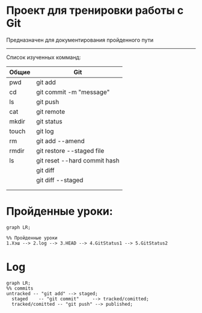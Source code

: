 # Проект для тренировки работы с Git
Предназначен для документирования пройденного пути
___
Список изученных комманд:

| Общие  	| Git                     	     |
|--------	|------------------------------- |
| pwd    	| git add                 	     |
| cd     	| git commit -m "message" 	     |
| ls     	| git push                	     |
| cat    	| git remote              	     |
| mkdir  	| git status              	     |
| touch  	| git log                 	     |
| rm     	| git add --amend                |
| rmdir  	| git restore --staged  file     |
| ls     	| git reset --hard commit hash   |
|        	| git diff                       |
|        	| git diff --staged              |
|        	|                                |
|        	|                                |

# Пройденные уроки:

``` mermaid 
graph LR;

%% Пройденные уроки
1.Хэш --> 2.log --> 3.HEAD --> 4.GitStatus1 --> 5.GitStatus2
```
# Log

```mermaid
graph LR;
%% commits
untracked -- "git add" --> staged;
  staged    -- "git commit"     --> tracked/comitted;
  tracked/comitted -- "git push" --> published;

```